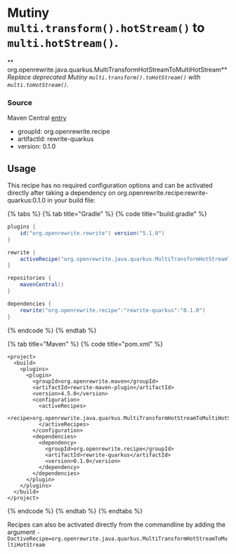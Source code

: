# Mutiny `multi.transform().hotStream()` to `multi.hotStream()`.

** org.openrewrite.java.quarkus.MultiTransformHotStreamToMultiHotStream**
_Replace deprecated Mutiny `multi.transform().toHotStream()` with `multi.toHotStream()`._

### Source

Maven Central [entry](https://search.maven.org/artifact/org.openrewrite.recipe/rewrite-quarkus/0.1.0/jar)

* groupId: org.openrewrite.recipe
* artifactId: rewrite-quarkus
* version: 0.1.0


## Usage
This recipe has no required configuration options and can be activated directly after taking a dependency on org.openrewrite.recipe:rewrite-quarkus:0.1.0 in your build file:

{% tabs %}
{% tab title="Gradle" %}
{% code title="build.gradle" %}
```groovy
plugins {
    id("org.openrewrite.rewrite") version("5.1.0")
}

rewrite {
    activeRecipe("org.openrewrite.java.quarkus.MultiTransformHotStreamToMultiHotStream")
}

repositories {
    mavenCentral()
}

dependencies {
    rewrite("org.openrewrite.recipe":"rewrite-quarkus":"0.1.0")
}
```
{% endcode %}
{% endtab %}

{% tab title="Maven" %}
{% code title="pom.xml" %}
```markup
<project>
  <build>
    <plugins>
      <plugin>
        <groupId>org.openrewrite.maven</groupId>
        <artifactId>rewrite-maven-plugin</artifactId>
        <version>4.5.0</version>
        <configuration>
          <activeRecipes>
            <recipe>org.openrewrite.java.quarkus.MultiTransformHotStreamToMultiHotStream</recipe>
          </activeRecipes>
        </configuration>
        <dependencies>
          <dependency>
            <groupId>org.openrewrite.recipe</groupId>
            <artifactId>rewrite-quarkus</artifactId>
            <version>0.1.0</version>
          </dependency>
        </dependencies>
      </plugin>
    </plugins>
  </build>
</project>
```
{% endcode %}
{% endtab %}
{% endtabs %}

Recipes can also be activated directly from the commandline by adding the argument `-DactiveRecipe=org.openrewrite.java.quarkus.MultiTransformHotStreamToMultiHotStream`
